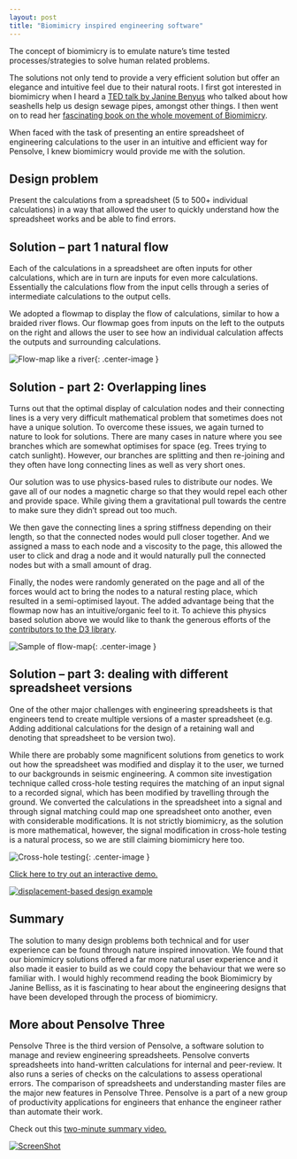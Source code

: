 ```yaml
---
layout: post
title: "Biomimicry inspired engineering software"
---
```


The concept of biomimicry is to emulate nature’s time tested processes/strategies to solve human related problems.

The solutions not only tend to provide a very efficient solution but offer an elegance and 
intuitive feel due to their natural roots. I first got interested in biomimicry when I heard 
a [TED talk by Janine Benyus]( https://www.ted.com/talks/janine_benyus_shares_nature_s_designs) who 
talked about how seashells help us design sewage pipes, amongst other things. I then went on to
 read her [fascinating book on the whole movement of Biomimicry]( https://biomimicry.org/janine-benyus/).

When faced with the task of presenting an entire spreadsheet of engineering calculations to the user in an 
intuitive and efficient way for Pensolve, I knew biomimicry would provide me with the solution.

Design problem
--------------

Present the calculations from a spreadsheet (5 to 500+ individual calculations) in a way that allowed the user
to quickly understand how the spreadsheet works and be able to find errors.

Solution – part 1 natural flow
------------------------------

Each of the calculations in a spreadsheet are often inputs for other calculations, which are in turn are
inputs for even more calculations. Essentially the calculations flow from the input cells through a 
series of intermediate calculations to the output cells.

We adopted a flowmap to display the flow of calculations, similar to how a braided river flows. 
Our flowmap goes from inputs on the left to the outputs on the right and allows the user to see how an 
individual calculation affects the outputs and surrounding calculations.

 ![Flow-map like a river](http://pensolve.com/blog/public/flow-map-design.jpg){: .center-image }

Solution - part 2: Overlapping lines
------------------------------------

Turns out that the optimal display of calculation nodes and their connecting lines is a very very difficult 
mathematical problem that sometimes does not have a unique solution. To overcome these issues, we again 
turned to nature to look for solutions. There are many cases in nature where you see branches which are 
somewhat optimises for space (eg. Trees trying to catch sunlight). However, our branches are splitting 
and then re-joining and they often have long connecting lines as well as very short ones.

Our solution was to use physics-based rules to distribute our nodes. We gave all of our nodes a magnetic charge
 so that they would repel each other and provide space. While giving them a gravitational pull towards the
  centre to make sure they didn’t spread out too much. 

We then gave the connecting lines a spring stiffness depending on their length, so that the connected nodes
 would pull closer together. And we assigned a mass to each node and a viscosity to the page, this allowed 
 the user to click and drag a node and it would naturally pull the connected nodes but with a small amount of drag. 

Finally, the nodes were randomly generated on the page and all of the forces would act to bring the nodes to a
natural resting place, which resulted in a semi-optimised layout. The added advantage being that the flowmap 
now has an intuitive/organic feel to it. To achieve this physics based solution above we would like to thank 
the generous efforts of the [contributors to the D3 library]( https://d3js.org).

 ![Sample of flow-map](http://pensolve.com/blog/public/flow-small.png){: .center-image }


Solution – part 3: dealing with different spreadsheet versions
--------------------------------------------------------------

One of the other major challenges with engineering spreadsheets is that engineers tend to create multiple versions
 of a master spreadsheet (e.g. Adding additional calculations for the design of a retaining wall and denoting 
 that spreadsheet to be version two).

While there are probably some magnificent solutions from genetics to work out how the spreadsheet was modified 
and display it to the user, we turned to our backgrounds in seismic engineering. A common site investigation 
technique called cross-hole testing requires the matching of an input signal to a recorded signal, which has 
been modified by travelling through the ground. We converted the calculations in the spreadsheet into a signal 
and through signal matching could map one spreadsheet onto another, even with considerable modifications. 
It is not strictly biomimicry, as the solution is more mathematical, however, the signal modification in cross-hole 
testing is a natural process, so we are still claiming biomimicry here too.

 ![Cross-hole testing](http://pensolve.com/blog/public/cross-hole-testing.png){: .center-image }

[Click here to try out an interactive demo.](https://productionpensolve.blob.core.windows.net/common/flowmap.html?json=aFLOWMAP123.json&json2=bFLOWMAP444.json)

[![displacement-based design example](http://pensolve.com/blog/public/DDBD-flow-map.png)](https://productionpensolve.blob.core.windows.net/common/flowmap.html?json=aFLOWMAP123.json&json2=bFLOWMAP444.json)

Summary
-------

The solution to many design problems both technical and for user experience can be found through nature inspired 
innovation. We found that our biomimicry solutions offered a far more natural user experience and it also made 
it easier to build as we could copy the behaviour that we were so familiar with. I would highly recommend reading 
the book Biomimicry by Janine Belliss, as it is fascinating to hear about the engineering designs that have been 
developed through the process of biomimicry.

More about Pensolve Three
-------------------------

Pensolve Three is the third version of Pensolve, a software solution to manage and review engineering spreadsheets. 
Pensolve converts spreadsheets into hand-written calculations for internal and peer-review. 
It also runs a series of checks on the calculations to assess operational errors. The comparison of spreadsheets 
and understanding master files are the major new features in Pensolve Three. Pensolve is a part of a new group of 
productivity applications for engineers that enhance the engineer rather than automate their work.

Check out this [two-minute summary video.](https://youtu.be/oF4OvY1b4Rw)

[![ScreenShot](http://pensolve.com/blog/public/why-purchase-Pensolve.png)](https://youtu.be/oF4OvY1b4Rw)



